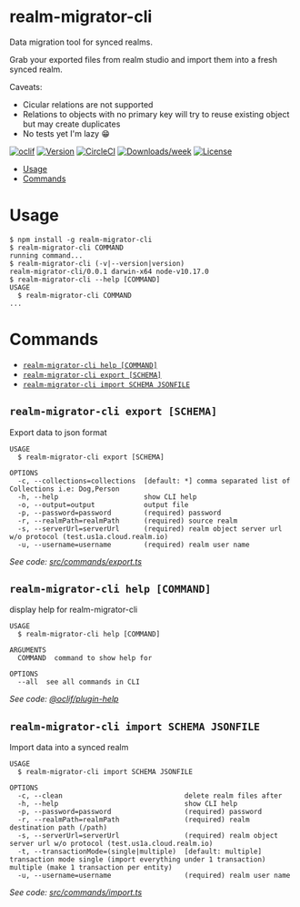 realm-migrator-cli
==================

Data migration tool for synced realms.

Grab your exported files from realm studio and import them into a fresh synced realm.

Caveats:
  - Cicular relations are not supported
  - Relations to objects with no primary key will try to reuse existing object but may create duplicates 
  - No tests yet I'm lazy :grin:


[![oclif](https://img.shields.io/badge/cli-oclif-brightgreen.svg)](https://oclif.io)
[![Version](https://img.shields.io/npm/v/realm-migrator-cli.svg)](https://npmjs.org/package/realm-migrator-cli)
[![CircleCI](https://circleci.com/gh/gonza-lito/realm-migrator-cli/tree/master.svg?style=shield)](https://circleci.com/gh/gonza-lito/realm-migrator-cli/tree/master)
[![Downloads/week](https://img.shields.io/npm/dw/realm-migrator-cli.svg)](https://npmjs.org/package/realm-migrator-cli)
[![License](https://img.shields.io/npm/l/realm-migrator-cli.svg)](https://github.com/gonza-lito/realm-migrator-cli/blob/master/package.json)

<!-- toc -->
* [Usage](#usage)
* [Commands](#commands)
<!-- tocstop -->
# Usage
<!-- usage -->
```sh-session
$ npm install -g realm-migrator-cli
$ realm-migrator-cli COMMAND
running command...
$ realm-migrator-cli (-v|--version|version)
realm-migrator-cli/0.0.1 darwin-x64 node-v10.17.0
$ realm-migrator-cli --help [COMMAND]
USAGE
  $ realm-migrator-cli COMMAND
...
```
<!-- usagestop -->
# Commands
<!-- commands -->
* [`realm-migrator-cli help [COMMAND]`](#realm-migrator-cli-help-command)
* [`realm-migrator-cli export [SCHEMA]`](#realm-migrator-cli-export-schema)
* [`realm-migrator-cli import SCHEMA JSONFILE`](#realm-migrator-cli-import-schema-jsonfile)

## `realm-migrator-cli export [SCHEMA]`

Export data to json format

```
USAGE
  $ realm-migrator-cli export [SCHEMA]

OPTIONS
  -c, --collections=collections  [default: *] comma separated list of Collections i.e: Dog,Person
  -h, --help                     show CLI help
  -o, --output=output            output file
  -p, --password=password        (required) password
  -r, --realmPath=realmPath      (required) source realm
  -s, --serverUrl=serverUrl      (required) realm object server url w/o protocol (test.us1a.cloud.realm.io)
  -u, --username=username        (required) realm user name
```

_See code: [src/commands/export.ts](https://github.com/gonza-lito/realm-migrator-cli/blob/v0.0.1/src/commands/export.ts)_

## `realm-migrator-cli help [COMMAND]`

display help for realm-migrator-cli

```
USAGE
  $ realm-migrator-cli help [COMMAND]

ARGUMENTS
  COMMAND  command to show help for

OPTIONS
  --all  see all commands in CLI
```

_See code: [@oclif/plugin-help](https://github.com/oclif/plugin-help/blob/v2.2.3/src/commands/help.ts)_

## `realm-migrator-cli import SCHEMA JSONFILE`

Import data into a synced realm

```
USAGE
  $ realm-migrator-cli import SCHEMA JSONFILE

OPTIONS
  -c, --clean                              delete realm files after
  -h, --help                               show CLI help
  -p, --password=password                  (required) password
  -r, --realmPath=realmPath                (required) realm destination path (/path)
  -s, --serverUrl=serverUrl                (required) realm object server url w/o protocol (test.us1a.cloud.realm.io)
  -t, --transactionMode=(single|multiple)  [default: multiple] transaction mode single (import everything under 1 transaction) multiple (make 1 transaction per entity)
  -u, --username=username                  (required) realm user name
```

_See code: [src/commands/import.ts](https://github.com/gonza-lito/realm-migrator-cli/blob/v0.0.1/src/commands/import.ts)_
<!-- commandsstop -->
